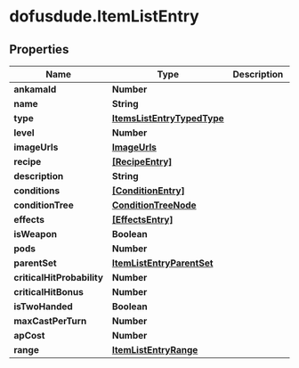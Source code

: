 # dofusdude.ItemListEntry

## Properties

Name | Type | Description | Notes
------------ | ------------- | ------------- | -------------
**ankamaId** | **Number** |  | [optional] 
**name** | **String** |  | [optional] 
**type** | [**ItemsListEntryTypedType**](ItemsListEntryTypedType.md) |  | [optional] 
**level** | **Number** |  | [optional] 
**imageUrls** | [**ImageUrls**](ImageUrls.md) |  | [optional] 
**recipe** | [**[RecipeEntry]**](RecipeEntry.md) |  | [optional] 
**description** | **String** |  | [optional] 
**conditions** | [**[ConditionEntry]**](ConditionEntry.md) |  | [optional] 
**conditionTree** | [**ConditionTreeNode**](ConditionTreeNode.md) |  | [optional] 
**effects** | [**[EffectsEntry]**](EffectsEntry.md) |  | [optional] 
**isWeapon** | **Boolean** |  | [optional] 
**pods** | **Number** |  | [optional] 
**parentSet** | [**ItemListEntryParentSet**](ItemListEntryParentSet.md) |  | [optional] 
**criticalHitProbability** | **Number** |  | [optional] 
**criticalHitBonus** | **Number** |  | [optional] 
**isTwoHanded** | **Boolean** |  | [optional] 
**maxCastPerTurn** | **Number** |  | [optional] 
**apCost** | **Number** |  | [optional] 
**range** | [**ItemListEntryRange**](ItemListEntryRange.md) |  | [optional] 


